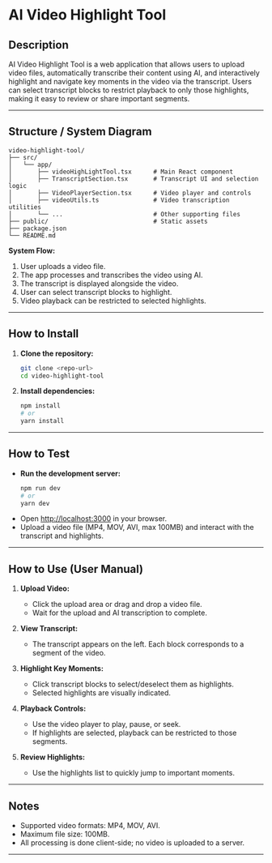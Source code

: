 # AI Video Highlight Tool

## Description

AI Video Highlight Tool is a web application that allows users to upload video files, automatically transcribe their content using AI, and interactively highlight and navigate key moments in the video via the transcript. Users can select transcript blocks to restrict playback to only those highlights, making it easy to review or share important segments.

---

## Structure / System Diagram

```
video-highlight-tool/
├── src/
│   └── app/
│       ├── videoHighLightTool.tsx      # Main React component
│       ├── TranscriptSection.tsx       # Transcript UI and selection logic
│       ├── VideoPlayerSection.tsx      # Video player and controls
│       ├── videoUtils.ts               # Video transcription utilities
│       └── ...                         # Other supporting files
├── public/                             # Static assets
├── package.json
└── README.md
```

**System Flow:**
1. User uploads a video file.
2. The app processes and transcribes the video using AI.
3. The transcript is displayed alongside the video.
4. User can select transcript blocks to highlight.
5. Video playback can be restricted to selected highlights.

---

## How to Install

1. **Clone the repository:**
   ```bash
   git clone <repo-url>
   cd video-highlight-tool
   ```

2. **Install dependencies:**
   ```bash
   npm install
   # or
   yarn install
   ```

---

## How to Test

- **Run the development server:**
  ```bash
  npm run dev
  # or
  yarn dev
  ```
- Open [http://localhost:3000](http://localhost:3000) in your browser.
- Upload a video file (MP4, MOV, AVI, max 100MB) and interact with the transcript and highlights.

---

## How to Use (User Manual)

1. **Upload Video:**
   - Click the upload area or drag and drop a video file.
   - Wait for the upload and AI transcription to complete.

2. **View Transcript:**
   - The transcript appears on the left. Each block corresponds to a segment of the video.

3. **Highlight Key Moments:**
   - Click transcript blocks to select/deselect them as highlights.
   - Selected highlights are visually indicated.

4. **Playback Controls:**
   - Use the video player to play, pause, or seek.
   - If highlights are selected, playback can be restricted to those segments.

5. **Review Highlights:**
   - Use the highlights list to quickly jump to important moments.

---

## Notes

- Supported video formats: MP4, MOV, AVI.
- Maximum file size: 100MB.
- All processing is done client-side; no video is uploaded to a server.

---
